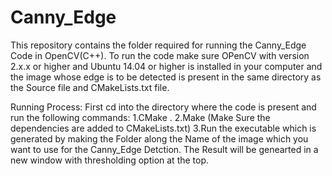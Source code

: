 # Canny_Edge
This repository contains the folder required for running the Canny_Edge Code in OpenCV(C++).
To run the code make sure OPenCV with version 2.x.x or higher and Ubuntu 14.04 or higher is installed in your computer and the image whose edge is to be detected is present in the same directory as the Source file and CMakeLists.txt file. 

Running Process:
First cd into the directory where the code is present and run the following commands:
1.CMake .
2.Make (Make Sure the dependencies are added to CMakeLists.txt)
3.Run the executable which is generated by making the Folder along the Name of the image which you want to use for the Canny_Edge Detction.
The Result will be genearted in a new window with thresholding option at the top.
